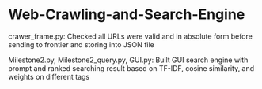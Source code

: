 # Web-Crawling-and-Search-Engine

crawer_frame.py: Checked all URLs were valid and in absolute form before sending to frontier and storing into JSON file

Milestone2.py, Milestone2_query.py, GUI.py: Built GUI search engine with prompt and ranked searching result based on TF-IDF, cosine similarity, and weights on different tags
